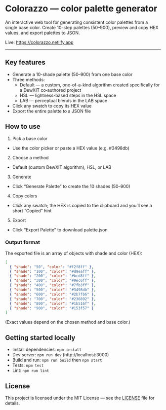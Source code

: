 # Colorazzo — color palette generator

An interactive web tool for generating consistent color palettes from a single base color. Create 10-step palettes (50–900), preview and copy HEX values, and export palettes to JSON.

Live: https://colorazzo.netlify.app

---

## Key features

- Generate a 10-shade palette (50–900) from one base color
- Three methods:
  - Default — a custom, one-of-a-kind algorithm created specifically for a DewXIT co‑authored project
  - HSL — lightness-based steps in the HSL space
  - LAB — perceptual blends in the LAB space
- Click any swatch to copy its HEX value
- Export the entire palette to a JSON file

## How to use

1. Pick a base color

- Use the color picker or paste a HEX value (e.g. #3498db)

2. Choose a method

- Default (custom DewXIT algorithm), HSL, or LAB

3. Generate

- Click “Generate Palette” to create the 10 shades (50–900)

4. Copy colors

- Click any swatch; the HEX is copied to the clipboard and you’ll see a short “Copied” hint

5. Export

- Click “Export Palette” to download palette.json

### Output format

The exported file is an array of objects with shade and color (HEX):

```json
[
  { "shade": "50", "color": "#f2f8ff" },
  { "shade": "100", "color": "#d9eaff" },
  { "shade": "200", "color": "#bcd8ff" },
  { "shade": "300", "color": "#9ec6ff" },
  { "shade": "400", "color": "#7fb3ff" },
  { "shade": "500", "color": "#3498db" },
  { "shade": "600", "color": "#2b7fb6" },
  { "shade": "700", "color": "#236892" },
  { "shade": "800", "color": "#1b516f" },
  { "shade": "900", "color": "#153f57" }
]
```

(Exact values depend on the chosen method and base color.)

## Getting started locally

- Install dependencies: `npm install`
- Dev server: `npm run dev` (http://localhost:3000)
- Build and run: `npm run build` then `npm start`
- Tests: `npm test`
- Lint: `npm run lint`

## License

This project is licensed under the MIT License — see the [LICENSE](./LICENSE.md) file for details.
